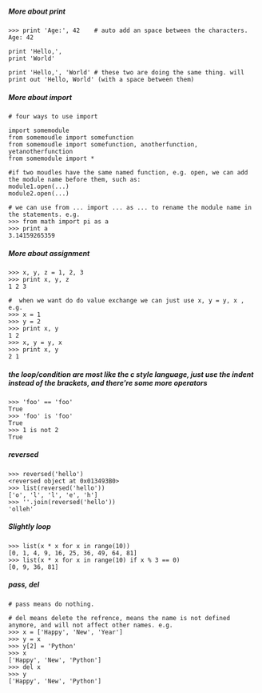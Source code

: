 ##### More about print

    >>> print 'Age:', 42    # auto add an space between the characters.
    Age: 42

    print 'Hello,',
    print 'World'

    print 'Hello,', 'World' # these two are doing the same thing. will print out 'Hello, World' (with a space between them)

##### More about import 

    # four ways to use import
    
    import somemodule
    from somemoudle import somefunction
    from somemoudle import somefunction, anotherfunction, yetanotherfunction
    from somemodule import *
    
    #if two moudles have the same named function, e.g. open, we can add the module name before them, such as:
    module1.open(...)
    module2.open(...)

    # we can use from ... import ... as ... to rename the module name in the statements. e.g.
    >>> from math import pi as a
    >>> print a
    3.14159265359

##### More about assignment

    >>> x, y, z = 1, 2, 3
    >>> print x, y, z
    1 2 3

    #  when we want do do value exchange we can just use x, y = y, x , e.g.
    >>> x = 1
    >>> y = 2
    >>> print x, y
    1 2
    >>> x, y = y, x
    >>> print x, y
    2 1

##### the loop/condition are most like the c style language, just use the indent instead of the brackets, and there're some more operators

    >>> 'foo' == 'foo'
    True
    >>> 'foo' is 'foo'
    True
    >>> 1 is not 2
    True

##### reversed

    >>> reversed('hello')
    <reversed object at 0x013493B0>
    >>> list(reversed('hello'))
    ['o', 'l', 'l', 'e', 'h']
    >>> ''.join(reversed('hello'))
    'olleh'

##### Slightly loop

    >>> list(x * x for x in range(10))
    [0, 1, 4, 9, 16, 25, 36, 49, 64, 81]
    >>> list(x * x for x in range(10) if x % 3 == 0)
    [0, 9, 36, 81]

##### pass, del

    # pass means do nothing.
    
    # del means delete the refrence, means the name is not defined anymore, and will not affect other names. e.g.
    >>> x = ['Happy', 'New', 'Year']
    >>> y = x
    >>> y[2] = 'Python'
    >>> x
    ['Happy', 'New', 'Python']
    >>> del x
    >>> y
    ['Happy', 'New', 'Python']